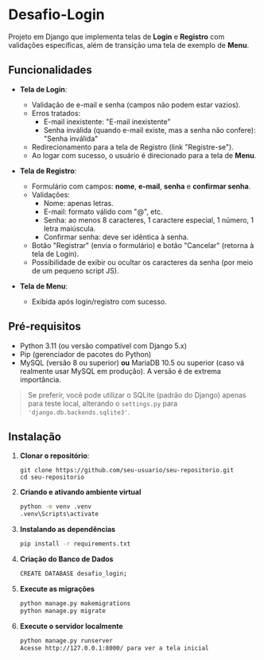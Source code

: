 # Desafio-Login

Projeto em Django que implementa telas de **Login** e **Registro** com validações específicas, além de transição uma tela de exemplo de **Menu**. 

## Funcionalidades

- **Tela de Login**:
  - Validação de e-mail e senha (campos não podem estar vazios).
  - Erros tratados:
    - E-mail inexistente: "E-mail inexistente"
    - Senha inválida (quando e-mail existe, mas a senha não confere): "Senha inválida"
  - Redirecionamento para a tela de Registro (link "Registre-se").
  - Ao logar com sucesso, o usuário é direcionado para a tela de **Menu**.

- **Tela de Registro**:
  - Formulário com campos: **nome**, **e-mail**, **senha** e **confirmar senha**.
  - Validações:
    - Nome: apenas letras.
    - E-mail: formato válido com "@", etc.
    - Senha: ao menos 8 caracteres, 1 caractere especial, 1 número, 1 letra maiúscula.
    - Confirmar senha: deve ser idêntica à senha.
  - Botão "Registrar" (envia o formulário) e botão "Cancelar" (retorna à tela de Login).
  - Possibilidade de exibir ou ocultar os caracteres da senha (por meio de um pequeno script JS).

- **Tela de Menu**:
  - Exibida após login/registro com sucesso.  

## Pré-requisitos

- Python 3.11 (ou versão compatível com Django 5.x)
- Pip (gerenciador de pacotes do Python)
- MySQL (versão 8 ou superior) **ou** MariaDB 10.5 ou superior (caso vá realmente usar MySQL em produção). A versão é de extrema importância.

> Se preferir, você pode utilizar o SQLite (padrão do Django) apenas para teste local, alterando o `settings.py` para `'django.db.backends.sqlite3'`.

## Instalação

1. **Clonar o repositório**:
   ```console
   git clone https://github.com/seu-usuario/seu-repositorio.git
   cd seu-repositorio
   ```
2. **Criando e ativando ambiente virtual**
    ```bash
    python -m venv .venv
    .venv\Scripts\activate
3. **Instalando as dependências**  
    ```bash
    pip install -r requirements.txt
4. **Criação do Banco de Dados**
    ```bash
    CREATE DATABASE desafio_login;
5. **Execute as migrações**
    ```bash
    python manage.py makemigrations
    python manage.py migrate
6. **Execute o servidor localmente**
    ```bash
    python manage.py runserver
    Acesse http://127.0.0.1:8000/ para ver a tela inicial 